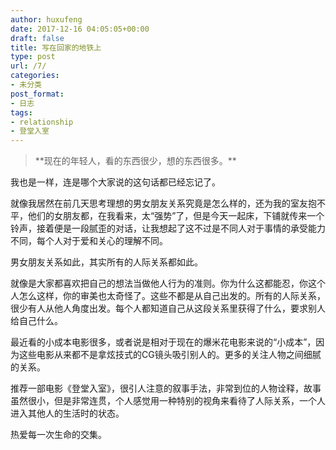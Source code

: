 ```yaml
---
author: huxufeng
date: 2017-12-16 04:05:05+00:00
draft: false
title: 写在回家的地铁上
type: post
url: /7/
categories:
- 未分类
post_format:
- 日志
tags:
- relationship
- 登堂入室
---
```


<blockquote>**现在的年轻人，看的东西很少，想的东西很多。**</blockquote>


我也是一样，连是哪个大家说的这句话都已经忘记了。

就像我居然在前几天思考理想的男女朋友关系究竟是怎么样的，还为我的室友抱不平，他们的女朋友都，在我看来，太“强势”了，但是今天一起床，下铺就传来一个铃声，接着便是一段腻歪的对话，让我想起了这不过是不同人对于事情的承受能力不同，每个人对于爱和关心的理解不同。

男女朋友关系如此，其实所有的人际关系都如此。

就像是大家都喜欢把自己的想法当做他人行为的准则。你为什么这都能忍，你这个人怎么这样，你的审美也太奇怪了。这些不都是从自己出发的。所有的人际关系，很少有人从他人角度出发。每个人都知道自己从这段关系里获得了什么，要求别人给自己什么。

<!-- more -->

最近看的小成本电影很多，或者说是相对于现在的爆米花电影来说的“小成本”，因为这些电影从来都不是拿炫技式的CG镜头吸引别人的。更多的关注人物之间细腻的关系。

推荐一部电影《登堂入室》，很引人注意的叙事手法，非常到位的人物诠释，故事虽然很小，但是非常连贯，个人感觉用一种特别的视角来看待了人际关系，一个人进入其他人的生活时的状态。

热爱每一次生命的交集。
